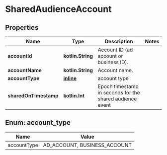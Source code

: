 
# SharedAudienceAccount

## Properties
| Name | Type | Description | Notes |
| ------------ | ------------- | ------------- | ------------- |
| **accountId** | **kotlin.String** | Account ID (ad account or business ID). |  |
| **accountName** | **kotlin.String** | Account name. |  |
| **accountType** | [**inline**](#AccountType) | account type |  |
| **sharedOnTimestamp** | **kotlin.Int** | Epoch timestamp in seconds for the shared audience event |  |


<a id="AccountType"></a>
## Enum: account_type
| Name | Value |
| ---- | ----- |
| accountType | AD_ACCOUNT, BUSINESS_ACCOUNT |



